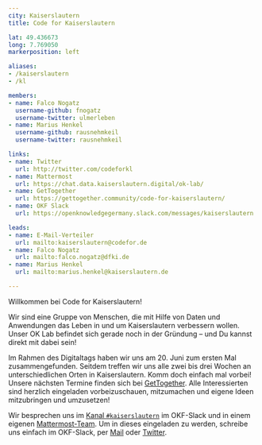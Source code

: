 ```yaml
---
city: Kaiserslautern
title: Code for Kaiserslautern

lat: 49.436673
long: 7.769050
markerposition: left

aliases:
- /kaiserslautern
- /kl

members:
- name: Falco Nogatz
  username-github: fnogatz
  username-twitter: ulmerleben
- name: Marius Henkel
  username-github: rausnehmkeil
  username-twitter: rausnehmkeil

links:
- name: Twitter
  url: http://twitter.com/codeforkl
- name: Mattermost
  url: https://chat.data.kaiserslautern.digital/ok-lab/
- name: GetTogether
  url: https://gettogether.community/code-for-kaiserslautern/
- name: OKF Slack
  url: https://openknowledgegermany.slack.com/messages/kaiserslautern

leads:
- name: E-Mail-Verteiler
  url: mailto:kaiserslautern@codefor.de
- name: Falco Nogatz
  url: mailto:falco.nogatz@dfki.de
- name: Marius Henkel
  url: mailto:marius.henkel@kaiserslautern.de

---
```


Willkommen bei Code for Kaiserslautern!

Wir sind eine Gruppe von Menschen, die mit Hilfe von Daten und Anwendungen das Leben in und um Kaiserslautern verbessern wollen. Unser OK Lab befindet sich gerade noch in der Gründung – und Du kannst direkt mit dabei sein!

Im Rahmen des Digitaltags haben wir uns am 20. Juni zum ersten Mal zusammengefunden. Seitdem treffen wir uns alle zwei bis drei Wochen an unterschiedlichen Orten in Kaiserslautern. Komm doch einfach mal vorbei! Unsere nächsten Termine finden sich bei [GetTogether](https://gettogether.community/code-for-kaiserslautern/). Alle Interessierten sind herzlich eingeladen vorbeizuschauen, mitzumachen und eigene Ideen mitzubringen und umzusetzen!

Wir besprechen uns im [Kanal `#kaiserslautern`](https://openknowledgegermany.slack.com/messages/kaiserslautern) im OKF-Slack und in einem eigenen [Mattermost-Team](https://chat.data.kaiserslautern.digital/ok-lab/). Um in dieses eingeladen zu werden, schreibe uns einfach im OKF-Slack, per [Mail](mailto:kaiserslautern@codefor.de) oder [Twitter](http://twitter.com/codeforkl).
